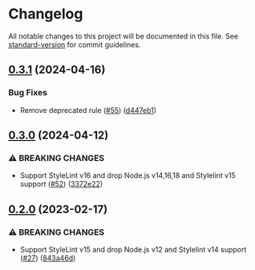 # Changelog

All notable changes to this project will be documented in this file. See [standard-version](https://github.com/conventional-changelog/standard-version) for commit guidelines.

## [0.3.1](https://github.com/cybozu/stylelint-config/compare/v0.3.0...v0.3.1) (2024-04-16)

### Bug Fixes

- Remove deprecated rule ([#55](https://github.com/cybozu/stylelint-config/pull/55)) ([d447eb1](https://github.com/cybozu/stylelint-config/pull/55/commits/d447eb13436ba541ed4a1b6295962e0376d6adb1))

## [0.3.0](https://github.com/cybozu/stylelint-config/compare/v0.2.0...v0.3.0) (2024-04-12)

### ⚠ BREAKING CHANGES

- Support StyleLint v16 and drop Node.js v14,16,18 and Stylelint v15 support ([#52](https://github.com/cybozu/stylelint-config/pull/52)) ([3372e22](https://github.com/cybozu/stylelint-config/pull/52/commits/3372e22516df0124b30944233193bbaf64d07dba))

## [0.2.0](https://github.com/cybozu/stylelint-config/compare/0.1.0...v0.2.0) (2023-02-17)

### ⚠ BREAKING CHANGES

- Support StyleLint v15 and drop Node.js v12 and Stylelint v14 support ([#27](https://github.com/cybozu/stylelint-config/issues/27)) ([843a46d](https://github.com/cybozu/stylelint-config/commit/843a46dbe13c62f3b999bd3e661ba72b953d08fb))
